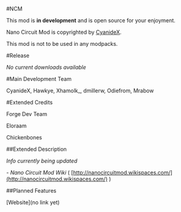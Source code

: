 #NCM

This mod is **in development** and is open source for your enjoyment.

Nano Circuit Mod is copyrighted by [CyanideX](https://github.com/CyanideX "CyanideX GitHub profile").

This mod is not to be used in any modpacks.

#Release

*No current downloads available*

#Main Development Team

CyanideX, Hawkye, Xhamolk_, dmillerw, Odiefrom, Mrabow

#Extended Credits

Forge Dev Team

Eloraam

Chickenbones

##Extended Description

*Info currently being updated*

\- *Nano Circuit Mod Wiki* ( [http://nanocircuitmod.wikispaces.com/](http://nanocircuitmod.wikispaces.com/) )

##Planned Features

[Website](no link yet)
